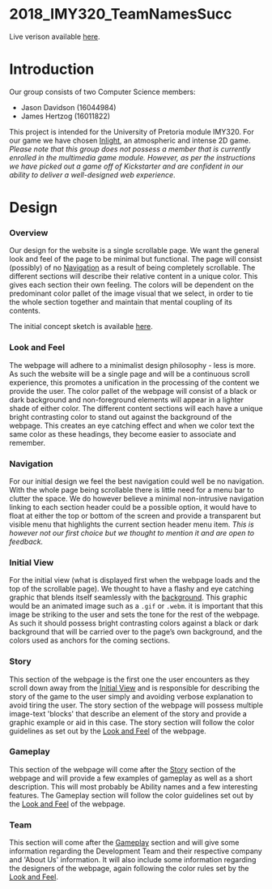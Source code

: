# 2018_IMY320_TeamNamesSucc
Live verison available [here](https://jasondav.github.io/2018_IMY320_TeamNamesSucc/).
# Introduction
Our group consists of two Computer Science members:
- Jason Davidson (16044984)
- James Hertzog (16011822)

This project is intended for the University of Pretoria module IMY320.
For our game we have chosen [Inlight](https://www.kickstarter.com/projects/sunnysideinteractive/inlight-0), an atmospheric and intense 2D game.
_Please note that this group does not possess a member that is currently enrolled in the multimedia game module. However, as per the instructions we have picked out a game off of Kickstarter and are confident in our ability to deliver a well-designed web experience_.
# Design
### Overview
Our design for the website is a single scrollable page. We want the general look and feel of the page to be minimal but functional. The page will consist (possibly) of no [Navigation](###navigation) as a result of being completely scrollable. The different sections will describe their relative content in a unique color. This gives each section their own feeling. The colors will be dependent on the predominant color pallet of the image visual that we select, in order to tie the whole section together and maintain that mental coupling of its contents.

The initial concept sketch is available [here](/Proposal/sketch.png).
### Look and Feel
The webpage will adhere to a minimalist design philosophy - less is more. As such the website will be a single page and will be a continuous scroll experience, this promotes a unification in the processing of the content we provide the user.
The color pallet of the webpage will consist of a black or dark background and non-foreground elements will appear in a lighter shade of either color. The different content sections will each have a unique bright contrasting color to stand out against the background of the webpage. This creates an eye catching effect and when we color text the same color as these headings, they become easier to associate and remember.
### Navigation
For our initial design we feel the best navigation could well be no navigation. With the whole page being scrollable there is little need for a menu bar to clutter the space.
We do however believe a minimal non-intrusive navigation linking to each section header could be a possible option, it would have to float at either the top or bottom of the screen and provide a transparent but visible menu that highlights the current section header menu item.
_This is however not our first choice but we thought to mention it and are open to feedback._
### Initial View
For the initial view (what is displayed first when the webpage loads and the top of the scrollable page). We thought to have a flashy and eye catching graphic that blends itself seamlessly with the [background](###look-and-feel). This graphic would be an animated image such as a `.gif` or `.webm`. it is important that this image be striking to the user and sets the tone for the rest of the webpage. As such it should possess bright contrasting colors against a black or dark background that will be carried over to the page’s own background, and the colors used as anchors for the coming sections.
### Story
This section of the webpage is the first one the user encounters as they scroll down away from the [Initial View](###initial-view) and is responsible for describing the story of the game to the user simply and avoiding verbose explanation to avoid tiring the user.
The story section of the webpage will possess multiple image-text 'blocks' that describe an element of the story and provide a graphic example or aid in this case. The story section will follow the color guidelines as set out by the [Look and Feel](###look-and-feel) of the webpage.
### Gameplay
This section of the webpage will come after the [Story](###story) section of the webpage and will provide a few examples of gameplay as well as a short description. This will most probably be Ability names and a few interesting features. The Gameplay section will follow the color guidelines set out by the [Look and Feel](###look-and-feel) of the webpage.
### Team
This section will come after the [Gameplay](###gameplay) section and will give some information regarding the Development Team and their respective company and 'About Us' information. It will also include some information regarding the designers of the webpage, again following the color rules set by the [Look and Feel](###look-and-feel).
